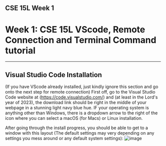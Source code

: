 ## CSE 15L Week 1
# Week 1: CSE 15L VScode, Remote Connection and Terminal Command tutorial
---

## Visual Studio Code Installation
(If you have VScode already installed, just kindly ignore this section and go onto the next step for remote connection)
First off, go to the Visual Studio Code website at (https://code.visualstudio.com/) and (at least in the Lord's year of 2023), the download link should be right in the middle of your webpage in a stunning light navy blue hue. IF your operating system is anything other than Windows, there is a dropdown arrow to the right of the icon where you can select a macOS (for Macs) or Linux installation. 

After going through the install progress, you should be able to get to a window with this layout (The default settings may very depending on any settings you mess around or any default system settings):
![image](https://user-images.githubusercontent.com/122484639/211909188-ddf3f875-434d-408c-b34f-b2127cfd4197.png)
